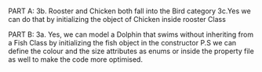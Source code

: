 #
PART A:
3b. Rooster and Chicken both fall into the Bird category
3c.Yes we can do that by initializing the object of Chicken inside rooster Class

PART B:
3a. Yes, we can model a Dolphin that swims without inheriting from a Fish Class by initializing the fish object in the constructor
P.S we can define the colour and the size attributes as enums or inside the property file as well to make the code more optimised.


